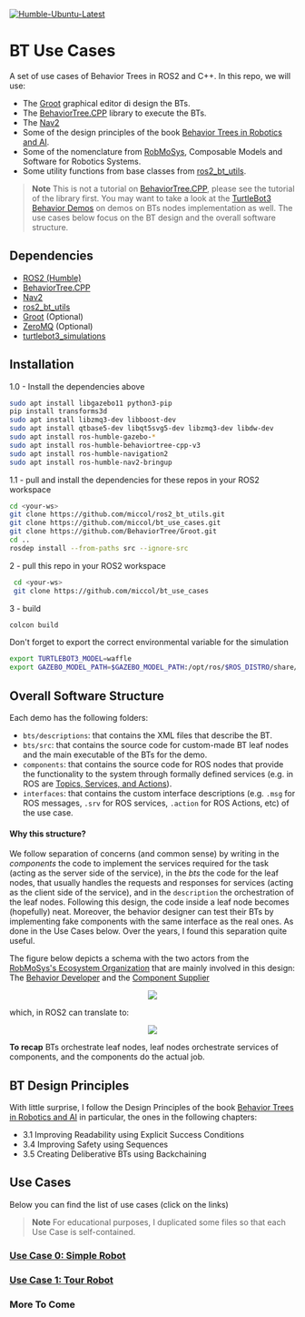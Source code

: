 [![Humble-Ubuntu-Latest](https://github.com/miccol/bt_use_cases/actions/workflows/humble-ubuntu.yml/badge.svg)](https://github.com/miccol/bt_use_cases/actions/workflows/humble-ubuntu.yml)

# BT Use Cases
A set of use cases of Behavior Trees in ROS2 and C++.
In this repo, we will use:
- The [Groot](https://github.com/BehaviorTree/Groot) graphical editor di design the BTs.
- The [BehaviorTree.CPP](https://www.behaviortree.dev/) library to execute the BTs.
- The [Nav2](https://navigation.ros.org/index.html)
- Some of the design principles of the book [Behavior Trees in Robotics and AI](https://arxiv.org/abs/1709.00084).
- Some of the nomenclature from [RobMoSys](https://robmosys.eu/), Composable Models and Software for Robotics Systems.
- Some utility functions from base classes from [ros2_bt_utils](https://github.com/miccol/ros2_bt_utils).


> **Note**
> This is not a tutorial on [BehaviorTree.CPP](https://www.behaviortree.dev/), please see the tutorial of the library first. You may want to take a look at the
[TurtleBot3 Behavior Demos](https://github.com/sea-bass/turtlebot3_behavior_demos) on demos on BTs nodes implementation as well.
The use cases below focus on the BT design and the overall software structure.


## Dependencies
- [ROS2 (Humble)](http://docs.ros.org/en/humble/)
- [BehaviorTree.CPP](https://github.com/BehaviorTree/BehaviorTree.CPP)
- [Nav2](https://navigation.ros.org/index.html) 
- [ros2_bt_utils](https://github.com/miccol/ros2_bt_utils)
- [Groot](https://github.com/BehaviorTree/Groot) (Optional)
- [ZeroMQ](https://zeromq.org/download) (Optional)
- [turtlebot3_simulations](https://github.com/ROBOTIS-GIT/turtlebot3_simulations) 

## Installation

1.0 - Install the dependencies above
```bash 
sudo apt install libgazebo11 python3-pip
pip install transforms3d 
sudo apt install libzmq3-dev libboost-dev 
sudo apt install qtbase5-dev libqt5svg5-dev libzmq3-dev libdw-dev
sudo apt install ros-humble-gazebo-* 
sudo apt install ros-humble-behaviortree-cpp-v3 
sudo apt install ros-humble-navigation2 
sudo apt install ros-humble-nav2-bringup 
```
1.1 - pull and install the dependencies for these repos in your ROS2 workspace
```bash 
cd <your-ws>
git clone https://github.com/miccol/ros2_bt_utils.git 
git clone https://github.com/miccol/bt_use_cases.git 
git clone https://github.com/BehaviorTree/Groot.git 
cd .. 
rosdep install --from-paths src --ignore-src 
```


2 - pull this repo in your ROS2 workspace
```bash 
 cd <your-ws>
 git clone https://github.com/miccol/bt_use_cases
```
3 - build

```bash
colcon build
```

Don't forget to export the correct environmental variable for the simulation
```bash 
export TURTLEBOT3_MODEL=waffle
export GAZEBO_MODEL_PATH=$GAZEBO_MODEL_PATH:/opt/ros/$ROS_DISTRO/share/turtlebot3_gazebo/models
```

## Overall Software Structure
Each demo has the following folders:

- `bts/descriptions`: that contains the XML files that describe the BT.
- `bts/src`: that contains the source code for custom-made BT leaf nodes and the main executable of the BTs for the demo.
- `components`: that contains the source code for ROS nodes that provide the functionality to the system through formally defined services (e.g. in ROS are [Topics, Services, and Actions](https://docs.ros.org/en/humble/How-To-Guides/Topics-Services-Actions.html)).
- `interfaces`: that contains the custom interface descriptions (e.g. `.msg` for ROS messages, `.srv` for ROS services, `.action` for ROS Actions, etc) of the use case.

#### Why this structure?

We follow separation of concerns (and common sense) by writing in the *components* the code to implement the services required for the task (acting as the server side of the service), in the *bts* the code for the leaf nodes, that usually handles the requests and responses for services  (acting as the client side of the service), and in the `description` the orchestration of the leaf nodes. 
Following this design, the code inside a leaf node becomes (hopefully) neat. Moreover, the behavior designer can test their BTs by implementing fake components with the same interface as the real ones. As done in the Use Cases below.
Over the years, I found this separation quite useful.

The figure below depicts a schema with the two actors from the [RobMoSys's Ecosystem Organization](https://robmosys.eu/wiki/general_principles:ecosystem:start) that are mainly involved in this design: The [Behavior Developer](https://robmosys.eu/wiki/general_principles:ecosystem:roles:behavior_developer) and the [Component Supplier](https://robmosys.eu/wiki/general_principles:ecosystem:roles:component_supplier) 

<p align="center">
  <img src="https://user-images.githubusercontent.com/8132627/195653872-60b4380f-7aaa-4e0a-95e3-3497ec47a97d.png" />
</p>

which, in ROS2 can translate to:

<p align="center">
  <img src="https://user-images.githubusercontent.com/8132627/191484440-188a3203-7486-4983-8f2d-268e390adb58.jpg" />
</p>


 **To recap**
 BTs orchestrate leaf nodes, leaf nodes orchestrate services of components, and the components do the actual job. 


## BT Design Principles

With little surprise, I follow the Design Principles of the book [Behavior Trees in Robotics and AI](https://arxiv.org/pdf/1709.00084.pdf) in particular, the ones in the following chapters:
 
- 3.1 Improving Readability using Explicit Success Conditions
- 3.4 Improving Safety using Sequences
- 3.5 Creating Deliberative BTs using Backchaining

## Use Cases

Below you can find the list of use cases (click on the links)

> **Note**
> For educational purposes, I duplicated some files so that each Use Case is self-contained. 
> 
### [Use Case 0: Simple Robot](simple_example/)

### [Use Case 1: Tour Robot](tour_robot/)

### More To Come
